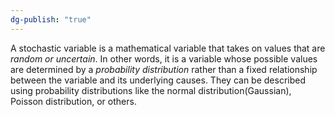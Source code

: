 ```yaml
---
dg-publish: "true"
---
```

A stochastic variable is a mathematical variable that takes on values that are *random or uncertain*. In other words, it is a variable whose possible values are determined by a *probability distribution* rather than a fixed relationship between the variable and its underlying causes.
They can be described using probability distributions like the normal distribution(Gaussian), Poisson distribution, or others.

